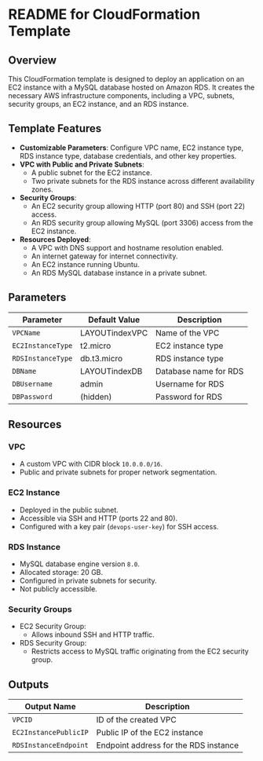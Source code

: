 # README for CloudFormation Template

## Overview
This CloudFormation template is designed to deploy an application on an EC2 instance with a MySQL database hosted on Amazon RDS. It creates the necessary AWS infrastructure components, including a VPC, subnets, security groups, an EC2 instance, and an RDS instance.

## Template Features
- **Customizable Parameters**: Configure VPC name, EC2 instance type, RDS instance type, database credentials, and other key properties.
- **VPC with Public and Private Subnets**:
  - A public subnet for the EC2 instance.
  - Two private subnets for the RDS instance across different availability zones.
- **Security Groups**:
  - An EC2 security group allowing HTTP (port 80) and SSH (port 22) access.
  - An RDS security group allowing MySQL (port 3306) access from the EC2 instance.
- **Resources Deployed**:
  - A VPC with DNS support and hostname resolution enabled.
  - An internet gateway for internet connectivity.
  - An EC2 instance running Ubuntu.
  - An RDS MySQL database instance in a private subnet.

## Parameters
| Parameter          | Default Value     | Description                          |
|--------------------|-------------------|--------------------------------------|
| `VPCName`          | LAYOUTindexVPC   | Name of the VPC                     |
| `EC2InstanceType`  | t2.micro         | EC2 instance type                   |
| `RDSInstanceType`  | db.t3.micro      | RDS instance type                   |
| `DBName`           | LAYOUTindexDB    | Database name for RDS               |
| `DBUsername`       | admin            | Username for RDS                    |
| `DBPassword`       | (hidden)         | Password for RDS                    |

## Resources
### VPC
- A custom VPC with CIDR block `10.0.0.0/16`.
- Public and private subnets for proper network segmentation.

### EC2 Instance
- Deployed in the public subnet.
- Accessible via SSH and HTTP (ports 22 and 80).
- Configured with a key pair (`devops-user-key`) for SSH access.

### RDS Instance
- MySQL database engine version `8.0`.
- Allocated storage: 20 GB.
- Configured in private subnets for security.
- Not publicly accessible.

### Security Groups
- EC2 Security Group:
  - Allows inbound SSH and HTTP traffic.
- RDS Security Group:
  - Restricts access to MySQL traffic originating from the EC2 security group.

## Outputs
| Output Name         | Description                        |
|---------------------|------------------------------------|
| `VPCID`             | ID of the created VPC             |
| `EC2InstancePublicIP` | Public IP of the EC2 instance     |
| `RDSInstanceEndpoint` | Endpoint address for the RDS instance |


